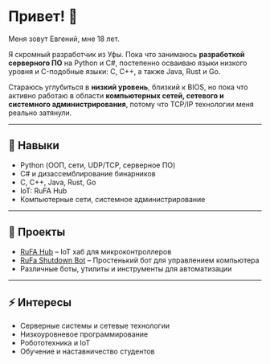 # Привет! 👋  
Меня зовут Евгений, мне 18 лет.  

Я скромный разработчик из Уфы. Пока что занимаюсь **разработкой серверного ПО** на Python и C#, постепенно осваиваю языки низкого уровня и C-подобные языки: C, C++, а также Java, Rust и Go.  

Стараюсь углубиться в **низкий уровень**, близкий к BIOS, но пока что активно работаю в области **компьютерных сетей, сетевого и системного администрирования**, потому что TCP/IP технологии меня реально затянули.  

---

## 🔧 Навыки
- Python (ООП, сети, UDP/TCP, серверное ПО)  
- C# и дизассемблирование бинарников  
- C, C++, Java, Rust, Go  
- IoT: RuFA Hub
- Компьютерные сети, системное администрирование  

---

## 📂 Проекты
- [RuFA Hub](https://github.com/Demorein/RuFA-Hub) – IoT хаб для микроконтроллеров  
- [RuFa Shutdown Bot](https://github.com/Demorein/RuFa-Shutdown-bot) – Простенький бот для управлением компьютера
- Различные боты, утилиты и инструменты для автоматизации  

---

## ⚡ Интересы
- Серверные системы и сетевые технологии  
- Низкоуровневое программирование  
- Робототехника и IoT  
- Обучение и наставничество студентов

